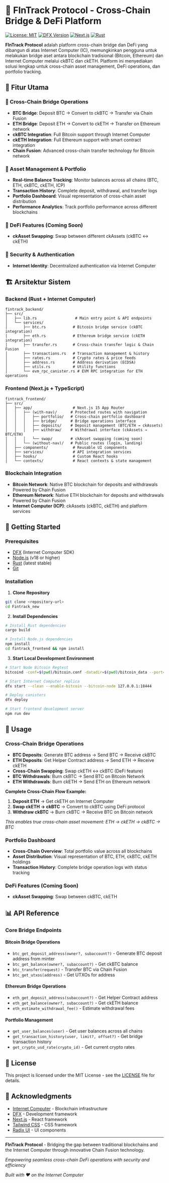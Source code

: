 # 🔄 FInTrack Protocol - Cross-Chain Bridge & DeFi Platform

[![License: MIT](https://img.shields.io/badge/License-MIT-yellow.svg)](https://opensource.org/licenses/MIT)
[![DFX Version](https://img.shields.io/badge/DFX-1.0-blue.svg)](https://internetcomputer.org/)
[![Next.js](https://img.shields.io/badge/Next.js-15.4.6-black.svg)](https://nextjs.org/)
[![Rust](https://img.shields.io/badge/Rust-2021-orange.svg)](https://rust-lang.org/)

**FInTrack Protocol** adalah platform cross-chain bridge dan DeFi yang dibangun di atas Internet Computer (IC), memungkinkan pengguna untuk melakukan bridge aset antara blockchain tradisional (Bitcoin, Ethereum) dan Internet Computer melalui ckBTC dan ckETH. Platform ini menyediakan solusi lengkap untuk cross-chain asset management, DeFi operations, dan portfolio tracking.

## 🌟 Fitur Utama

### 🔗 Cross-Chain Bridge Operations
- **BTC Bridge**: Deposit BTC → Convert to ckBTC → Transfer via Chain Fusion
- **ETH Bridge**: Deposit ETH → Convert to ckETH → Transfer on Ethereum network
- **ckBTC Integration**: Full Bitcoin support through Internet Computer
- **ckETH Integration**: Full Ethereum support with smart contract integration
- **Chain Fusion**: Advanced cross-chain transfer technology for Bitcoin network

### 💼 Asset Management & Portfolio
- **Real-time Balance Tracking**: Monitor balances across all chains (BTC, ETH, ckBTC, ckETH, ICP)
- **Transaction History**: Complete deposit, withdrawal, and transfer logs
- **Portfolio Dashboard**: Visual representation of cross-chain asset distribution
- **Performance Analytics**: Track portfolio performance across different blockchains

### 🎯 DeFi Features (Coming Soon)
- **ckAsset Swapping**: Swap between different ckAssets (ckBTC ↔ ckETH)


### 🔐 Security & Authentication
- **Internet Identity**: Decentralized authentication via Internet Computer


## 🏗️ Arsitektur Sistem

### Backend (Rust + Internet Computer)
```
fintrack_backend/
├── src/
│   ├── lib.rs                 # Main entry point & API endpoints
│   └── services/
│       ├── btc.rs            # Bitcoin bridge service (ckBTC integration)
│       ├── eth.rs            # Ethereum bridge service (ckETH integration)
│       ├── transfer.rs       # Cross-chain transfer logic & Chain Fusion
│       ├── transactions.rs   # Transaction management & history
│       ├── rates.rs          # Crypto rates & price feeds
│       ├── address.rs        # Address derivation (ECDSA)
│       ├── utils.rs          # Utility functions
│       └── evm_rpc_canister.rs # EVM RPC integration for ETH operations
```

### Frontend (Next.js + TypeScript)
```
fintrack_frontend/
├── src/
│   ├── app/                  # Next.js 15 App Router
│   │   ├── (with-nav)/      # Protected routes with navigation
│   │   │   ├── portfolio/   # Cross-chain portfolio dashboard
│   │   │   ├── bridge/      # Bridge operations interface
│   │   │   ├── deposits/    # Deposit management (BTC/ETH → ckAssets)
│   │   │   ├── withdraw/    # Withdrawal interface (ckAssets → BTC/ETH)
│   │   │   └── swap/        # ckAsset swapping (coming soon)
│   │   └── (without-nav)/   # Public routes (login, landing)
│   ├── components/           # Reusable UI components
│   ├── services/             # API integration services
│   ├── hooks/                # Custom React hooks
│   └── contexts/             # React contexts & state management
```

### Blockchain Integration
- **Bitcoin Network**: Native BTC blockchain for deposits and withdrawals Powered by Chain Fusion
- **Ethereum Network**: Native ETH blockchain for deposits and withdrawals Powered by Chain Fusion
- **Internet Computer (ICP)**: ckAssets (ckBTC, ckETH) and platform services

## 🚀 Getting Started

### Prerequisites
- [DFX](https://internetcomputer.org/docs/current/developer-docs/setup/install/) (Internet Computer SDK)
- [Node.js](https://nodejs.org/) (v18 or higher)
- [Rust](https://rust-lang.org/) (latest stable)
- [Git](https://git-scm.com/)

### Installation

1. **Clone Repository**
```bash
git clone <repository-url>
cd Fintrack_new
```

2. **Install Dependencies**
```bash
# Install Rust dependencies
cargo build

# Install Node.js dependencies
npm install
cd fintrack_frontend && npm install
```

3. **Start Local Development Environment**
```bash
# Start Node Bitcoin Regtest
bitcoind -conf=$(pwd)/bitcoin.conf -datadir=$(pwd)/bitcoin_data --port=18444

# Start Internet Computer replica
dfx start --clean --enable-bitcoin --bitcoin-node 127.0.0.1:18444

# Deploy canisters
dfx deploy

# Start frontend development server
npm run dev
```

## 📱 Usage

### Cross-Chain Bridge Operations
- **BTC Deposits**: Generate BTC address → Send BTC → Receive ckBTC
- **ETH Deposits**: Get Helper Contract address → Send ETH → Receive ckETH
- **Cross-Chain Swapping**: Swap ckETH ↔ ckBTC (DeFi feature)
- **BTC Withdrawals**: Burn ckBTC → Send BTC on Bitcoin Network
- **ETH Withdrawals**: Burn ckETH → Send ETH on Ethereum network

**Complete Cross-Chain Flow Example:**
1. **Deposit ETH** → Get ckETH on Internet Computer
2. **Swap ckETH → ckBTC** → Convert to ckBTC using DeFi protocol
3. **Withdraw ckBTC** → Burn ckBTC → Receive BTC on Bitcoin network

*This enables true cross-chain asset movement: ETH → ckETH → ckBTC → BTC*

### Portfolio Dashboard
- **Cross-Chain Overview**: Total portfolio value across all blockchains
- **Asset Distribution**: Visual representation of BTC, ETH, ckBTC, ckETH holdings
- **Transaction History**: Complete bridge operation logs with status tracking

### DeFi Features (Coming Soon)
- **ckAsset Swapping**: Swap between ckBTC, ckETH



## 📊 API Reference

### Core Bridge Endpoints

#### Bitcoin Bridge Operations
- `btc_get_deposit_address(owner?, subaccount?)` - Generate BTC deposit address from minter
- `btc_get_balance(owner?, subaccount?)` - Get ckBTC balance
- `btc_transfer(request)` - Transfer BTC via Chain Fusion
- `btc_get_utxos(address)` - Get UTXOs for address

#### Ethereum Bridge Operations
- `eth_get_deposit_address(subaccount?)` - Get Helper Contract address
- `eth_get_balance(owner?, subaccount?)` - Get ckETH balance
- `eth_estimate_withdrawal_fee()` - Estimate withdrawal fees

#### Portfolio Management
- `get_user_balances(user)` - Get user balances across all chains
- `get_transaction_history(user, limit?, offset?)` - Get bridge transaction history
- `get_crypto_usd_rate(crypto_id)` - Get current crypto rates



## 📄 License

This project is licensed under the MIT License - see the [LICENSE](LICENSE) file for details.

## 🙏 Acknowledgments

- [Internet Computer](https://internetcomputer.org/) - Blockchain infrastructure
- [DFX](https://internetcomputer.org/docs/current/developer-docs/setup/install/) - Development framework
- [Next.js](https://nextjs.org/) - React framework
- [Tailwind CSS](https://tailwindcss.com/) - CSS framework
- [Radix UI](https://www.radix-ui.com/) - UI components

---

**FInTrack Protocol** - Bridging the gap between traditional blockchains and the Internet Computer through innovative Chain Fusion technology.

*Empowering seamless cross-chain DeFi operations with security and efficiency*

*Built with ❤️ on the Internet Computer*
